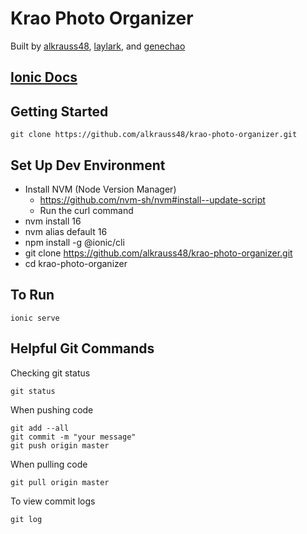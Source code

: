 Krao Photo Organizer
===

Built by [alkrauss48](https://github.com/alkrauss48),
[laylark](https://github.com/laylark),
and [genechao](https://github.com/genechao)

## [Ionic Docs](https://ionicframework.com/docs/components)

## Getting Started
```
git clone https://github.com/alkrauss48/krao-photo-organizer.git
```

## Set Up Dev Environment
* Install NVM (Node Version Manager)
  * https://github.com/nvm-sh/nvm#install--update-script
  * Run the curl command
* nvm install 16
* nvm alias default 16
* npm install -g @ionic/cli
* git clone https://github.com/alkrauss48/krao-photo-organizer.git
* cd krao-photo-organizer

## To Run
```
ionic serve
```

## Helpful Git Commands

Checking git status
```
git status
```

When pushing code
```
git add --all
git commit -m "your message"
git push origin master
```

When pulling code
```
git pull origin master
```

To view commit logs
```
git log
```
